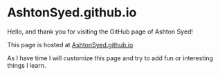 # AshtonSyed.github.io
Hello, and thank you for visiting the GitHub page of Ashton Syed!

This page is hosted at [AshtonSyed.github.io](https://AshtonSyed.github.io)

As I have time I will customize this page and try to add fun or interesting things I learn.
